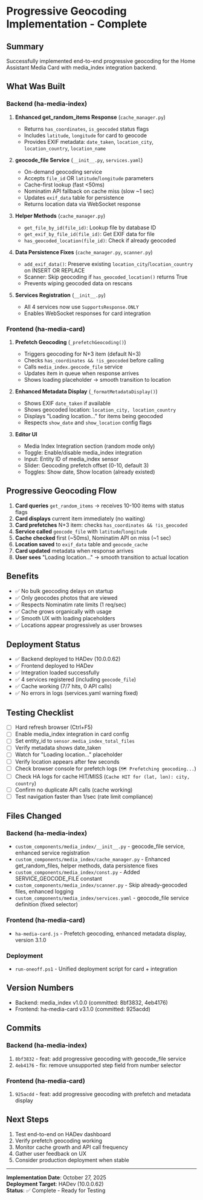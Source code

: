 # Progressive Geocoding Implementation - Complete

## Summary
Successfully implemented end-to-end progressive geocoding for the Home Assistant Media Card with media_index integration backend.

## What Was Built

### Backend (ha-media-index)
1. **Enhanced get_random_items Response** (`cache_manager.py`)
   - Returns `has_coordinates`, `is_geocoded` status flags
   - Includes `latitude`, `longitude` for card to geocode
   - Provides EXIF metadata: `date_taken`, `location_city`, `location_country`, `location_name`

2. **geocode_file Service** (`__init__.py`, `services.yaml`)
   - On-demand geocoding service
   - Accepts `file_id` OR `latitude`/`longitude` parameters
   - Cache-first lookup (fast <50ms)
   - Nominatim API fallback on cache miss (slow ~1 sec)
   - Updates `exif_data` table for persistence
   - Returns location data via WebSocket response

3. **Helper Methods** (`cache_manager.py`)
   - `get_file_by_id(file_id)`: Lookup file by database ID
   - `get_exif_by_file_id(file_id)`: Get EXIF data for file
   - `has_geocoded_location(file_id)`: Check if already geocoded

4. **Data Persistence Fixes** (`cache_manager.py`, `scanner.py`)
   - `add_exif_data()`: Preserve existing `location_city`/`location_country` on INSERT OR REPLACE
   - Scanner: Skip geocoding if `has_geocoded_location()` returns True
   - Prevents wiping geocoded data on rescans

5. **Services Registration** (`__init__.py`)
   - All 4 services now use `SupportsResponse.ONLY`
   - Enables WebSocket responses for card integration

### Frontend (ha-media-card)
1. **Prefetch Geocoding** (`_prefetchGeocoding()`)
   - Triggers geocoding for N+3 item (default N=3)
   - Checks `has_coordinates && !is_geocoded` before calling
   - Calls `media_index.geocode_file` service
   - Updates item in queue when response arrives
   - Shows loading placeholder → smooth transition to location

2. **Enhanced Metadata Display** (`_formatMetadataDisplay()`)
   - Shows EXIF `date_taken` if available
   - Shows geocoded location: `location_city, location_country`
   - Displays "Loading location..." for items being geocoded
   - Respects `show_date` and `show_location` config flags

3. **Editor UI**
   - Media Index Integration section (random mode only)
   - Toggle: Enable/disable media_index integration
   - Input: Entity ID of media_index sensor
   - Slider: Geocoding prefetch offset (0-10, default 3)
   - Toggles: Show date, Show location (already existed)

## Progressive Geocoding Flow
1. **Card queries** `get_random_items` → receives 10-100 items with status flags
2. **Card displays** current item immediately (no waiting)
3. **Card prefetches** N+3 item: checks `has_coordinates && !is_geocoded`
4. **Service called** `geocode_file` with `latitude`/`longitude`
5. **Cache checked** first (~50ms), Nominatim API on miss (~1 sec)
6. **Location saved** to `exif_data` table and `geocode_cache`
7. **Card updated** metadata when response arrives
8. **User sees** "Loading location..." → smooth transition to actual location

## Benefits
- ✅ No bulk geocoding delays on startup
- ✅ Only geocodes photos that are viewed
- ✅ Respects Nominatim rate limits (1 req/sec)
- ✅ Cache grows organically with usage
- ✅ Smooth UX with loading placeholders
- ✅ Locations appear progressively as user browses

## Deployment Status
- ✅ Backend deployed to HADev (10.0.0.62)
- ✅ Frontend deployed to HADev
- ✅ Integration loaded successfully
- ✅ 4 services registered (including `geocode_file`)
- ✅ Cache working (7/7 hits, 0 API calls)
- ✅ No errors in logs (services.yaml warning fixed)

## Testing Checklist
- [ ] Hard refresh browser (Ctrl+F5)
- [ ] Enable media_index integration in card config
- [ ] Set entity_id to `sensor.media_index_total_files`
- [ ] Verify metadata shows date_taken
- [ ] Watch for "Loading location..." placeholder
- [ ] Verify location appears after few seconds
- [ ] Check browser console for prefetch logs (`🗺️ Prefetching geocoding...`)
- [ ] Check HA logs for cache HIT/MISS (`Cache HIT for (lat, lon): city, country`)
- [ ] Confirm no duplicate API calls (cache working)
- [ ] Test navigation faster than 1/sec (rate limit compliance)

## Files Changed

### Backend (ha-media-index)
- `custom_components/media_index/__init__.py` - geocode_file service, enhanced service registration
- `custom_components/media_index/cache_manager.py` - Enhanced get_random_files, helper methods, data persistence fixes
- `custom_components/media_index/const.py` - Added SERVICE_GEOCODE_FILE constant
- `custom_components/media_index/scanner.py` - Skip already-geocoded files, enhanced logging
- `custom_components/media_index/services.yaml` - geocode_file service definition (fixed selector)

### Frontend (ha-media-card)
- `ha-media-card.js` - Prefetch geocoding, enhanced metadata display, version 3.1.0

### Deployment
- `run-oneoff.ps1` - Unified deployment script for card + integration

## Version Numbers
- Backend: media_index v1.0.0 (committed: 8bf3832, 4eb4176)
- Frontend: ha-media-card v3.1.0 (committed: 925acdd)

## Commits
### Backend (ha-media-index)
1. `8bf3832` - feat: add progressive geocoding with geocode_file service
2. `4eb4176` - fix: remove unsupported step field from number selector

### Frontend (ha-media-card)
1. `925acdd` - feat: add progressive geocoding with prefetch and metadata display

## Next Steps
1. Test end-to-end on HADev dashboard
2. Verify prefetch geocoding working
3. Monitor cache growth and API call frequency
4. Gather user feedback on UX
5. Consider production deployment when stable

---
**Implementation Date**: October 27, 2025  
**Deployment Target**: HADev (10.0.0.62)  
**Status**: ✅ Complete - Ready for Testing
